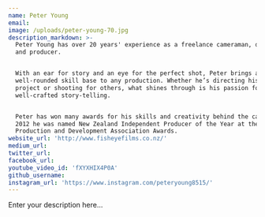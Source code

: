 ```yaml
---
name: Peter Young
email:
image: /uploads/peter-young-70.jpg
description_markdown: >-
  Peter Young has over 20 years' experience as a freelance cameraman, director
  and producer.


  With an ear for story and an eye for the perfect shot, Peter brings a
  well-rounded skill base to any production. Whether he’s directing his own
  project or shooting for others, what shines through is his passion for
  well-crafted story-telling.


  Peter has won many awards for his skills and creativity behind the camera. In
  2012 he was named New Zealand Independent Producer of the Year at the Screen
  Production and Development Association Awards.
website_url: 'http://www.fisheyefilms.co.nz/'
medium_url:
twitter_url:
facebook_url:
youtube_video_id: 'fXYXHIX4P0A'
github_username:
instagram_url: 'https://www.instagram.com/peteryoung8515/'
---
```


Enter your description here...
